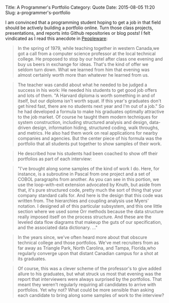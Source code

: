 Title: A Programmer's Portfolio
Category: Quote
Date: 2015-08-05 11:20
Slug: a-programmer's-portfolio

I am convinced that a programming student hoping to get a job in that field should be actively building a portfolio online. Turn those class projects, presentations, and reports into Github repositories or blog posts! I felt vindicated as I read this anecdote in [Peopleware](https://en.wikipedia.org/wiki/Peopleware:_Productive_Projects_and_Teams):

> In the spring of 1979, while teaching together in western Canada,we got a call from a computer science professor at the local technical college. He proposed to stop by our hotel after class one evening and buy us beers in exchange for ideas. That's the kind of offer we seldom turn down. What we learned from him that evening was almost certainly worth more than whatever he learned from us.

> The teacher was candid about what he needed to be judged a success in his work: He needed his students to get good job offers and lots of them. "A Harvard diploma is worth something in and of itself, but our diploma isn't worth squat. If this year's graduates don't get hired fast, there are no students next year and I'm out of a job." So he had developed a formula to make his graduates optimally attractive to the job market. Of course he taught them modern techniques for system construction, including structured analysis and design, data-driven design, information hiding, structured coding, walk throughs, and metrics. He also had them work on real applications for nearby companies and agencies. But the center piece of his formula was the portfolio that all students put together to show samples of their work.

> He described how his students had been coached to show off their portfolios as part of each interview:

> "I've brought along some samples of the kind of work I do. Here, for instance, is a subroutine in Pascal from one project and a set of COBOL paragraphs from another. As you can see in this portion, we use the loop-with-exit extension advocated by Knuth, but aside from that, it's pure structured code, pretty much the sort of thing that your company standard calls for. And here is the design that this code was written from. The hierarchies and coupling analysis use Myers' notation. I designed all of this particular subsystem, and this one little section where we used some Orr methods because the data structure really imposed itself on the process structure. And these are the leveled data flow diagrams that makeup the guts of our specification, and the associated data dictionary. ..."

> In the years since, we've often heard more about that obscure technical college and those portfolios. We've met recruiters from as far away as Triangle Park, North Carolina, and Tampa, Florida,who regularly converge upon that distant Canadian campus for a shot at its graduates.

> Of course, this was a clever scheme of the professor's to give added allure to his graduates, but what struck us most that evening was the report that interviewers were always surprised by the portfolios. That meant they weren't regularly requiring all candidates to arrive with portfolios. Yet why not? What could be more sensible than asking each candidate to bring along some samples of work to the interview?